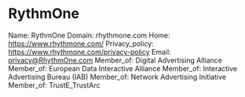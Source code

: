 
# RythmOne

Name: RythmOne
Domain: rhythmone.com
Home: https://www.rhythmone.com/
Privacy_policy: https://www.rhythmone.com/privacy-policy
Email: privacy@RhythmOne.com
Member_of: Digital Advertising Alliance
Member_of: European Data Interactive Alliance
Member_of: Interactive Advertising Bureau (IAB)
Member_of: Network Advertising Initiative
Member_of: TrustE_TrustArc
